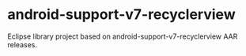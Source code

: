 android-support-v7-recyclerview
===============================

Eclipse library project based on android-support-v7-recyclerview AAR releases.
